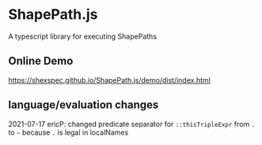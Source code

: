 # ShapePath.js
A typescript library for executing ShapePaths

## Online Demo
https://shexspec.github.io/ShapePath.js/demo/dist/index.html

## language/evaluation changes

2021-07-17 ericP: changed predicate separator for `::thisTripleExpr` from `.` to `~` because `.` is legal in localNames
